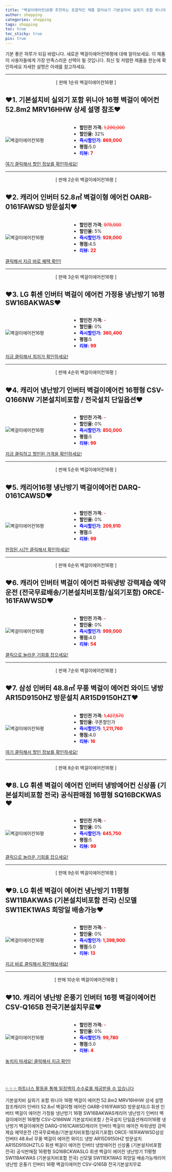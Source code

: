 ```yaml
---
title: "벽걸이에어컨16평 추천하는 포괄적인 제품 알아보기 기본설치비 실외기 포함 위니아 16평"
author: shopping
categories: shopping
tags: shopping
toc: true
toc_sticky: true
pin: true
---
```

기분 좋은 하루가 되길 바랍니다. 새로운 벽걸이에어컨16평에 대해 알아보세요. 이 제품이 사용자들에게 가장 만족스러운 선택이 될 것입니다. 최신 및 저렴한 제품을 한눈에 확인하세요 자세한 설명은 아래를 참고하세요.

---
<p class="toplist" style="margin: 0 auto; display: block; width: fit-content;">[ 판매 1순위 벽걸이에어컨16평 ]</p>

<h2><strong>❤️1. 기본설치비 실외기 포함 위니아 16평 벽걸이 에어컨 52.8m2 MRV16HHW 상세 설명 참조❤️</strong></h2>

<div style="display: flex; align-items: center;">
    <div style="flex: 0.4;">
        <img src="https://thumbnail9.coupangcdn.com/thumbnails/remote/230x230ex/image/vendor_inventory/1018/b90ef4a74aeb46d5c73d4ad6c8b19169af0de71aeef9ec011028aaf271d6.png" alt="벽걸이에어컨16평" style="max-width: 100%;">
    </div>
    <div style="flex: 0.6; margin-left: 10px;">
        <ul>
            <li><strong>할인전 가격:</strong> <del style="color: red;">1,290,000</del></li>
            <li><strong>할인율:</strong> 32%</li>
            <li><span style='color:blue'><strong>즉시할인가:</strong></span> <span style='color:red'><strong>869,000</strong></span></li>
            <li><strong>평점:</strong>5.0</li>
            <li><span style='color:blue'><strong>리뷰:</strong></span> <span style='color:red'><strong>7</strong></span></li>
        </ul>
    </div>
</div>
<div class="center">
    <a href="https://William4Davisa.github.io?lptag=AF9450613&subid=githubio&pageKey=7936589148&traceid=V0-153&itemId=21847647368&vendorItemId=88895931259" class="myButton">
        여기 클릭해서 할인 정보를 확인하세요!
    </a>
</div>


---
<p class="toplist" style="margin: 0 auto; display: block; width: fit-content;">[ 판매 2순위 벽걸이에어컨16평 ]</p>

<h2><strong>❤️2. 캐리어 인버터 52.8㎡ 벽걸이형 에어컨 OARB-0161FAWSD 방문설치❤️</strong></h2>

<div style="display: flex; align-items: center;">
    <div style="flex: 0.4;">
        <img src="https://thumbnail10.coupangcdn.com/thumbnails/remote/230x230ex/image/retail/images/2024/04/23/11/3/325ca480-d877-43ba-87fa-cc8e48af45f2.jpg" alt="벽걸이에어컨16평" style="max-width: 100%;">
    </div>
    <div style="flex: 0.6; margin-left: 10px;">
        <ul>
            <li><strong>할인전 가격:</strong> <del style="color: red;">979,000</del></li>
            <li><strong>할인율:</strong> 5%</li>
            <li><span style='color:blue'><strong>즉시할인가:</strong></span> <span style='color:red'><strong>929,000</strong></span></li>
            <li><strong>평점:</strong>4.5</li>
            <li><span style='color:blue'><strong>리뷰:</strong></span> <span style='color:red'><strong>22</strong></span></li>
        </ul>
    </div>
</div>
<div class="center">
    <a href="https://William4Davisa.github.io?lptag=AF9450613&subid=githubio&pageKey=8051284124&traceid=V0-153&itemId=22582521507&vendorItemId=89624286976" class="myButton">
        클릭해서 지금 바로 혜택 확인!
    </a>
</div>


---
<p class="toplist" style="margin: 0 auto; display: block; width: fit-content;">[ 판매 3순위 벽걸이에어컨16평 ]</p>

<h2><strong>❤️3. LG 휘센 인버터 벽걸이 에어컨 가정용 냉난방기 16평 SW16BAKWAS❤️</strong></h2>

<div style="display: flex; align-items: center;">
    <div style="flex: 0.4;">
        <img src="https://thumbnail9.coupangcdn.com/thumbnails/remote/230x230ex/image/vendor_inventory/ca94/bd0034f584bd1dd082724faed2cbef3f525807416459f6fdf9488c02c2ef.jpg" alt="벽걸이에어컨16평" style="max-width: 100%;">
    </div>
    <div style="flex: 0.6; margin-left: 10px;">
        <ul>
            <li><strong>할인전 가격:</strong> <del style="color: red;">-</del></li>
            <li><strong>할인율:</strong> 0%</li>
            <li><span style='color:blue'><strong>즉시할인가:</strong></span> <span style='color:red'><strong>360,400</strong></span></li>
            <li><strong>평점:</strong>5</li>
            <li><span style='color:blue'><strong>리뷰:</strong></span> <span style='color:red'><strong>99</strong></span></li>
        </ul>
    </div>
</div>
<div class="center">
    <a href="https://William4Davisa.github.io?lptag=AF9450613&subid=githubio&pageKey=7373171971&traceid=V0-153&itemId=19024418297&vendorItemId=89864472957" class="myButton">
        지금 클릭해서 최저가 확인하세요!
    </a>
</div>


---
<p class="toplist" style="margin: 0 auto; display: block; width: fit-content;">[ 판매 4순위 벽걸이에어컨16평 ]</p>

<h2><strong>❤️4. 캐리어 냉난방기 인버터 벽걸이에어컨 16평형 CSV-Q166NW 기본설치비포함 / 전국설치 단일옵션❤️</strong></h2>

<div style="display: flex; align-items: center;">
    <div style="flex: 0.4;">
        <img src="https://thumbnail10.coupangcdn.com/thumbnails/remote/230x230ex/image/vendor_inventory/f796/f78ad331033b4e3f71d923d7d8bf4a6fee4a189dd72bf53c4cd86e048d58.jpg" alt="벽걸이에어컨16평" style="max-width: 100%;">
    </div>
    <div style="flex: 0.6; margin-left: 10px;">
        <ul>
            <li><strong>할인전 가격:</strong> <del style="color: red;">-</del></li>
            <li><strong>할인율:</strong> 0%</li>
            <li><span style='color:blue'><strong>즉시할인가:</strong></span> <span style='color:red'><strong>850,000</strong></span></li>
            <li><strong>평점:</strong>5</li>
            <li><span style='color:blue'><strong>리뷰:</strong></span> <span style='color:red'><strong>99</strong></span></li>
        </ul>
    </div>
</div>
<div class="center">
    <a href="https://William4Davisa.github.io?lptag=AF9450613&subid=githubio&pageKey=7177886032&traceid=V0-153&itemId=18097557719&vendorItemId=90785414030" class="myButton">
        지금 클릭하고 할인된 가격을 확인하세요!
    </a>
</div>


---
<p class="toplist" style="margin: 0 auto; display: block; width: fit-content;">[ 판매 5순위 벽걸이에어컨16평 ]</p>

<h2><strong>❤️5. 캐리어16평 냉난방기 벽걸이에어컨 DARQ-0161CAWSD❤️</strong></h2>

<div style="display: flex; align-items: center;">
    <div style="flex: 0.4;">
        <img src="https://thumbnail7.coupangcdn.com/thumbnails/remote/230x230ex/image/vendor_inventory/a4a9/ad6b96607cfa8d6ce13dd7b011bf8e4463536be7313d2fd183886335ef58.jpg" alt="벽걸이에어컨16평" style="max-width: 100%;">
    </div>
    <div style="flex: 0.6; margin-left: 10px;">
        <ul>
            <li><strong>할인전 가격:</strong> <del style="color: red;">-</del></li>
            <li><strong>할인율:</strong> 0%</li>
            <li><span style='color:blue'><strong>즉시할인가:</strong></span> <span style='color:red'><strong>209,910</strong></span></li>
            <li><strong>평점:</strong>5</li>
            <li><span style='color:blue'><strong>리뷰:</strong></span> <span style='color:red'><strong>99</strong></span></li>
        </ul>
    </div>
</div>
<div class="center">
    <a href="https://William4Davisa.github.io?lptag=AF9450613&subid=githubio&pageKey=8008557024&traceid=V0-153&itemId=22333658366&vendorItemId=90773989798" class="myButton">
        한정된 시간! 클릭해서 확인하세요!
    </a>
</div>


---
<p class="toplist" style="margin: 0 auto; display: block; width: fit-content;">[ 판매 6순위 벽걸이에어컨16평 ]</p>

<h2><strong>❤️6. 캐리어 인버터 벽걸이 에어컨 파워냉방 강력제습 예약운전 (전국무료배송/기본설치비포함/실외기포함) ORCE-161FAWWSD❤️</strong></h2>

<div style="display: flex; align-items: center;">
    <div style="flex: 0.4;">
        <img src="https://thumbnail9.coupangcdn.com/thumbnails/remote/230x230ex/image/vendor_inventory/2b7d/852c580bb8c6a93df7502856380aa3c51331155a6051f968b2450ea76059.jpg" alt="벽걸이에어컨16평" style="max-width: 100%;">
    </div>
    <div style="flex: 0.6; margin-left: 10px;">
        <ul>
            <li><strong>할인전 가격:</strong> <del style="color: red;">-</del></li>
            <li><strong>할인율:</strong> 0%</li>
            <li><span style='color:blue'><strong>즉시할인가:</strong></span> <span style='color:red'><strong>999,000</strong></span></li>
            <li><strong>평점:</strong>4.0</li>
            <li><span style='color:blue'><strong>리뷰:</strong></span> <span style='color:red'><strong>54</strong></span></li>
        </ul>
    </div>
</div>
<div class="center">
    <a href="https://William4Davisa.github.io?lptag=AF9450613&subid=githubio&pageKey=7497565275&traceid=V0-153&itemId=19327095847&vendorItemId=87864355950" class="myButton">
        클릭으로 놀라운 기회를 잡으세요!
    </a>
</div>


---
<p class="toplist" style="margin: 0 auto; display: block; width: fit-content;">[ 판매 7순위 벽걸이에어컨16평 ]</p>

<h2><strong>❤️7. 삼성 인버터 48.8㎡ 무풍 벽걸이 에어컨 와이드 냉방 AR15D9150HZ 방문설치 AR15D9150HZT❤️</strong></h2>

<div style="display: flex; align-items: center;">
    <div style="flex: 0.4;">
        <img src="https://thumbnail6.coupangcdn.com/thumbnails/remote/230x230ex/image/retail/images/2024/03/20/9/5/aa162f7a-1369-48d3-8268-238d213a976a.jpg" alt="벽걸이에어컨16평" style="max-width: 100%;">
    </div>
    <div style="flex: 0.6; margin-left: 10px;">
        <ul>
            <li><strong>할인전 가격:</strong> <del style="color: red;">1,427,570</del></li>
            <li><strong>할인율:</strong> 쿠폰할인가</li>
            <li><span style='color:blue'><strong>즉시할인가:</strong></span> <span style='color:red'><strong>1,211,760</strong></span></li>
            <li><strong>평점:</strong>4.0</li>
            <li><span style='color:blue'><strong>리뷰:</strong></span> <span style='color:red'><strong>16</strong></span></li>
        </ul>
    </div>
</div>
<div class="center">
    <a href="https://William4Davisa.github.io?lptag=AF9450613&subid=githubio&pageKey=7972055654&traceid=V0-153&itemId=22085397396&vendorItemId=89132440171" class="myButton">
        여기 클릭해서 할인 정보를 확인하세요!
    </a>
</div>


---
<p class="toplist" style="margin: 0 auto; display: block; width: fit-content;">[ 판매 8순위 벽걸이에어컨16평 ]</p>

<h2><strong>❤️8. LG 휘센 벽걸이 에어컨 인버터 냉방에어컨 신상품 (기본설치비포함 전국) 공식판매점 16평형 SQ16BCKWAS❤️</strong></h2>

<div style="display: flex; align-items: center;">
    <div style="flex: 0.4;">
        <img src="https://thumbnail6.coupangcdn.com/thumbnails/remote/230x230ex/image/vendor_inventory/70e2/58028b97e22d5cc34785897c43bb3eae1e3f4b5933233302f4aba0e432f2.jpg" alt="벽걸이에어컨16평" style="max-width: 100%;">
    </div>
    <div style="flex: 0.6; margin-left: 10px;">
        <ul>
            <li><strong>할인전 가격:</strong> <del style="color: red;">-</del></li>
            <li><strong>할인율:</strong> 0%</li>
            <li><span style='color:blue'><strong>즉시할인가:</strong></span> <span style='color:red'><strong>645,750</strong></span></li>
            <li><strong>평점:</strong>5</li>
            <li><span style='color:blue'><strong>리뷰:</strong></span> <span style='color:red'><strong>99</strong></span></li>
        </ul>
    </div>
</div>
<div class="center">
    <a href="https://William4Davisa.github.io?lptag=AF9450613&subid=githubio&pageKey=8185754129&traceid=V0-153&itemId=23409819539&vendorItemId=90272064564" class="myButton">
        클릭으로 놀라운 기회를 잡으세요!
    </a>
</div>


---
<p class="toplist" style="margin: 0 auto; display: block; width: fit-content;">[ 판매 9순위 벽걸이에어컨16평 ]</p>

<h2><strong>❤️9. LG 휘센 벽걸이 에어컨 냉난방기 11평형 SW11BAKWAS (기본설치비포함 전국) 신모델 SW11EK1WAS 희망일 배송가능❤️</strong></h2>

<div style="display: flex; align-items: center;">
    <div style="flex: 0.4;">
        <img src="https://thumbnail9.coupangcdn.com/thumbnails/remote/230x230ex/image/vendor_inventory/1a7c/80b78c06e32179f20e410ad8ef3a20ca548272f2c5c49c6e4209fe982d30.jpg" alt="벽걸이에어컨16평" style="max-width: 100%;">
    </div>
    <div style="flex: 0.6; margin-left: 10px;">
        <ul>
            <li><strong>할인전 가격:</strong> <del style="color: red;">-</del></li>
            <li><strong>할인율:</strong> 0%</li>
            <li><span style='color:blue'><strong>즉시할인가:</strong></span> <span style='color:red'><strong>1,398,900</strong></span></li>
            <li><strong>평점:</strong>5.0</li>
            <li><span style='color:blue'><strong>리뷰:</strong></span> <span style='color:red'><strong>13</strong></span></li>
        </ul>
    </div>
</div>
<div class="center">
    <a href="https://William4Davisa.github.io?lptag=AF9450613&subid=githubio&pageKey=7648425909&traceid=V0-153&itemId=20343696979&vendorItemId=85387926622" class="myButton">
        지금 바로 클릭해서 확인해보세요!
    </a>
</div>


---
<p class="toplist" style="margin: 0 auto; display: block; width: fit-content;">[ 판매 10순위 벽걸이에어컨16평 ]</p>

<h2><strong>❤️10. 캐리어 냉난방 온풍기 인버터 16평 벽걸이에어컨 CSV-Q165B 전국기본설치무료❤️</strong></h2>

<div style="display: flex; align-items: center;">
    <div style="flex: 0.4;">
        <img src="https://thumbnail6.coupangcdn.com/thumbnails/remote/230x230ex/image/vendor_inventory/3b5f/a0b24d72baae9da15683713393180964830df6ed62928372be5792626403.jpg" alt="벽걸이에어컨16평" style="max-width: 100%;">
    </div>
    <div style="flex: 0.6; margin-left: 10px;">
        <ul>
            <li><strong>할인전 가격:</strong> <del style="color: red;">-</del></li>
            <li><strong>할인율:</strong> 0%</li>
            <li><span style='color:blue'><strong>즉시할인가:</strong></span> <span style='color:red'><strong>99,780</strong></span></li>
            <li><strong>평점:</strong>5.0</li>
            <li><span style='color:blue'><strong>리뷰:</strong></span> <span style='color:red'><strong>4</strong></span></li>
        </ul>
    </div>
</div>
<div class="center">
    <a href="https://William4Davisa.github.io?lptag=AF9450613&subid=githubio&pageKey=6181267515&traceid=V0-153&itemId=12137925758&vendorItemId=90727232888" class="myButton">
        놓치지 마세요! 클릭해서 지금 확인!
    </a>
</div>

<br><br><br>[💦 💦 💦 파트너스 활동을 통해 일정액의 수수료를 제공받을 수 있습니다](https://link.coupang.com/a/bcpT2c)<br><br>기본설치비 실외기 포함 위니아 16평 벽걸이 에어컨 52.8m2 MRV16HHW 상세 설명 참조캐리어 인버터 52.8㎡ 벽걸이형 에어컨 OARB-0161FAWSD 방문설치LG 휘센 인버터 벽걸이 에어컨 가정용 냉난방기 16평 SW16BAKWAS캐리어 냉난방기 인버터 벽걸이에어컨 16평형 CSV-Q166NW 기본설치비포함 / 전국설치 단일옵션캐리어16평 냉난방기 벽걸이에어컨 DARQ-0161CAWSD캐리어 인버터 벽걸이 에어컨 파워냉방 강력제습 예약운전 (전국무료배송/기본설치비포함/실외기포함) ORCE-161FAWWSD삼성 인버터 48.8㎡ 무풍 벽걸이 에어컨 와이드 냉방 AR15D9150HZ 방문설치 AR15D9150HZTLG 휘센 벽걸이 에어컨 인버터 냉방에어컨 신상품 (기본설치비포함 전국) 공식판매점 16평형 SQ16BCKWASLG 휘센 벽걸이 에어컨 냉난방기 11평형 SW11BAKWAS (기본설치비포함 전국) 신모델 SW11EK1WAS 희망일 배송가능캐리어 냉난방 온풍기 인버터 16평 벽걸이에어컨 CSV-Q165B 전국기본설치무료